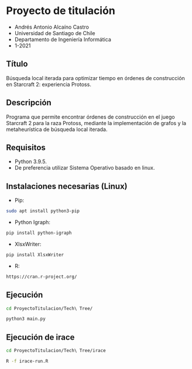 # Proyecto de titulación

* Andrés Antonio Alcaíno Castro
* Universidad de Santiago de Chile
* Departamento de Ingeniería Informática
* 1-2021

## Título

Búsqueda local iterada para optimizar tiempo en órdenes de construcción en Starcraft 2: experiencia Protoss.

## Descripción

Programa que permite encontrar órdenes de construcción en el juego Starcraft 2 para la raza Protoss, mediante la implementación de grafos y la metaheurística de búsqueda local iterada.

## Requisitos

  * Python 3.9.5.
  * De preferencia utilizar Sistema Operativo basado en linux.
 
## Instalaciones necesarias (Linux)

  * Pip:

```sh
sudo apt install python3-pip
```
 
  * Python Igraph:

```sh
pip install python-igraph
```

  * XlsxWriter:

```sh
pip install XlsxWriter
```

  * R:
```sh
https://cran.r-project.org/
```

## Ejecución

```sh
cd ProyectoTitulacion/Tech\ Tree/
```
```sh
python3 main.py
```

## Ejecución de irace

```sh
cd ProyectoTitulacion/Tech\ Tree/irace
```
```sh
R -f irace-run.R
```

